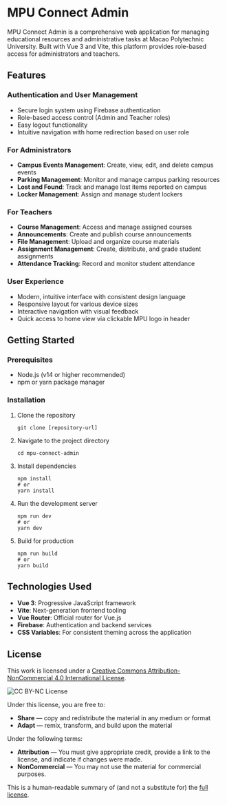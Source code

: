# MPU Connect Admin

MPU Connect Admin is a comprehensive web application for managing educational resources and administrative tasks at Macao Polytechnic University. Built with Vue 3 and Vite, this platform provides role-based access for administrators and teachers.

## Features

### Authentication and User Management
- Secure login system using Firebase authentication
- Role-based access control (Admin and Teacher roles)
- Easy logout functionality
- Intuitive navigation with home redirection based on user role

### For Administrators
- **Campus Events Management**: Create, view, edit, and delete campus events
- **Parking Management**: Monitor and manage campus parking resources
- **Lost and Found**: Track and manage lost items reported on campus
- **Locker Management**: Assign and manage student lockers

### For Teachers
- **Course Management**: Access and manage assigned courses
- **Announcements**: Create and publish course announcements
- **File Management**: Upload and organize course materials
- **Assignment Management**: Create, distribute, and grade student assignments
- **Attendance Tracking**: Record and monitor student attendance

### User Experience
- Modern, intuitive interface with consistent design language
- Responsive layout for various device sizes
- Interactive navigation with visual feedback
- Quick access to home view via clickable MPU logo in header

## Getting Started

### Prerequisites
- Node.js (v14 or higher recommended)
- npm or yarn package manager

### Installation

1. Clone the repository
   ```
   git clone [repository-url]
   ```

2. Navigate to the project directory
   ```
   cd mpu-connect-admin
   ```

3. Install dependencies
   ```
   npm install
   # or
   yarn install
   ```

4. Run the development server
   ```
   npm run dev
   # or
   yarn dev
   ```

5. Build for production
   ```
   npm run build
   # or
   yarn build
   ```

## Technologies Used

- **Vue 3**: Progressive JavaScript framework
- **Vite**: Next-generation frontend tooling
- **Vue Router**: Official router for Vue.js
- **Firebase**: Authentication and backend services
- **CSS Variables**: For consistent theming across the application

## License

This work is licensed under a [Creative Commons Attribution-NonCommercial 4.0 International License](http://creativecommons.org/licenses/by-nc/4.0/).

![CC BY-NC License](https://i.creativecommons.org/l/by-nc/4.0/88x31.png)

Under this license, you are free to:
- **Share** — copy and redistribute the material in any medium or format
- **Adapt** — remix, transform, and build upon the material

Under the following terms:
- **Attribution** — You must give appropriate credit, provide a link to the license, and indicate if changes were made.
- **NonCommercial** — You may not use the material for commercial purposes.

This is a human-readable summary of (and not a substitute for) the [full license](https://creativecommons.org/licenses/by-nc/4.0/legalcode).
